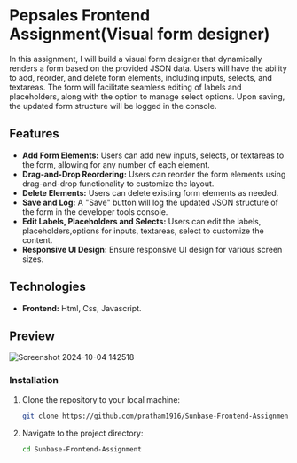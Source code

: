 # Pepsales Frontend Assignment(Visual form designer)

In this assignment, I will build a visual form designer that dynamically renders a form based on the provided JSON data. Users will have the ability to add, 
reorder, and delete form elements, including inputs, selects, and textareas. The form will facilitate seamless editing of labels and placeholders, along with 
the option to manage select options. Upon saving, the updated form structure will be logged in the console.

## Features

- **Add Form Elements:** Users can add new inputs, selects, or textareas to the form, allowing for any number of each element.
- **Drag-and-Drop Reordering:** Users can reorder the form elements using drag-and-drop functionality to customize the layout.
- **Delete Elements:** Users can delete existing form elements as needed.
- **Save and Log:** A "Save" button will log the updated JSON structure of the form in the developer tools console.
- **Edit Labels, Placeholders and Selects:** Users can edit the labels, placeholders,options for inputs, textareas, select to customize the content.
- **Responsive UI Design:** Ensure responsive UI design for various screen sizes.

## Technologies

- **Frontend:** Html, Css, Javascript.

## Preview

![Screenshot 2024-10-04 142518](https://github.com/user-attachments/assets/89fd3a4e-105e-4d11-82a2-781939f7b959)

### Installation

1. Clone the repository to your local machine:
    ```bash
    git clone https://github.com/pratham1916/Sunbase-Frontend-Assignment.git
    ```

2. Navigate to the project directory:
    ```bash
    cd Sunbase-Frontend-Assignment
    ```
